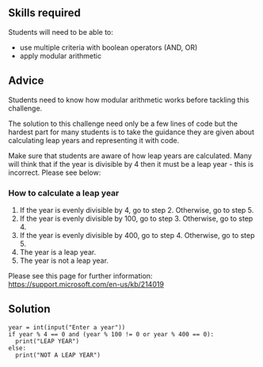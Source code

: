 ## Skills required
Students will need to be able to:

 - use multiple criteria with boolean operators (AND, OR)
 - apply modular arithmetic
 
## Advice
Students need to know how modular arithmetic works before tackling this challenge.

The solution to this challenge need only be a few lines of code but the hardest part for many students is to take the guidance they are given about calculating leap years and representing it with code.

Make sure that students are aware of how leap years are calculated. Many will think that if the year is divisible by 4 then it must be a leap year - this is incorrect. Please see below:

### How to calculate a leap year

 1. If the year is evenly divisible by 4, go to step 2. Otherwise, go to step 5.
 2. If the year is evenly divisible by 100, go to step 3. Otherwise, go to step 4.
 3. If the year is evenly divisible by 400, go to step 4. Otherwise, go to step 5.
 4. The year is a leap year.
 5. The year is not a leap year.

Please see this page for further information: https://support.microsoft.com/en-us/kb/214019

## Solution

    year = int(input("Enter a year"))
    if year % 4 == 0 and (year % 100 != 0 or year % 400 == 0):
      print("LEAP YEAR")
    else:
      print("NOT A LEAP YEAR")